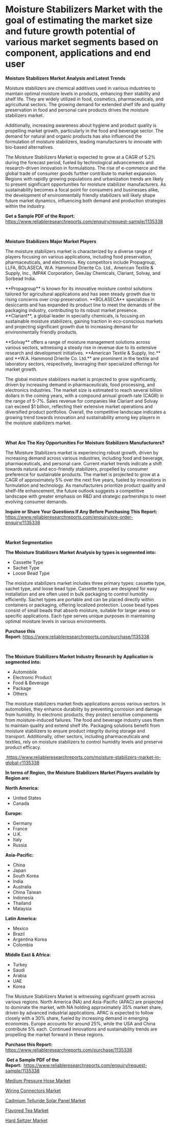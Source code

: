 <p><h1>Moisture Stabilizers Market with the goal of estimating the market size and future growth potential of various market segments based on component, applications and end user</h1></p><p><strong>Moisture Stabilizers Market Analysis and Latest Trends</strong></p>
<p><p>Moisture stabilizers are chemical additives used in various industries to maintain optimal moisture levels in products, enhancing their stability and shelf life. They are widely utilized in food, cosmetics, pharmaceuticals, and agricultural sectors. The growing demand for extended shelf life and quality preservation in food and personal care products drives the moisture stabilizers market. </p><p>Additionally, increasing awareness about hygiene and product quality is propelling market growth, particularly in the food and beverage sector. The demand for natural and organic products has also influenced the formulation of moisture stabilizers, leading manufacturers to innovate with bio-based alternatives.</p><p>The Moisture Stabilizers Market is expected to grow at a CAGR of 5.2% during the forecast period, fueled by technological advancements and research-driven innovation in formulations. The rise of e-commerce and the global trade of consumer goods further contribute to market expansion. Regions with rapidly growing populations and urbanization trends are likely to present significant opportunities for moisture stabilizer manufacturers. As sustainability becomes a focal point for consumers and businesses alike, the development of environmentally friendly stabilizers will likely shape future market dynamics, influencing both demand and production strategies within the industry.</p></p>
<p><strong>Get a Sample PDF of the Report:&nbsp;</strong> <a href="https://www.reliableresearchreports.com/enquiry/request-sample/1135338?utm_campaign=1444&utm_medium=2&utm_source=Github&utm_content=ia&utm_term=09102024&utm_id=moisture-stabilizers">https://www.reliableresearchreports.com/enquiry/request-sample/1135338</a></p>
<p>&nbsp;</p>
<p><strong>Moisture Stabilizers Major Market Players</strong></p>
<p><p>The moisture stabilizers market is characterized by a diverse range of players focusing on various applications, including food preservation, pharmaceuticals, and electronics. Key competitors include Propagroup, LLFA, BOLASECA, W.A. Hammond Drierite Co. Ltd., American Textile & Supply, Inc., IMPAK Corporation, GeeJay Chemicals, Clariant, Solvay, and Sorbead India.</p><p>**Propagroup** is known for its innovative moisture control solutions tailored for agricultural applications and has seen steady growth due to rising concerns over crop preservation. **BOLASECA** specializes in desiccants and has expanded its product line to meet the demands of the packaging industry, contributing to its robust market presence. **Clariant**, a global leader in specialty chemicals, is focusing on sustainable moisture stabilizers, gaining traction in eco-conscious markets and projecting significant growth due to increasing demand for environmentally friendly products.</p><p>**Solvay** offers a range of moisture management solutions across various sectors, witnessing a steady rise in revenue due to its extensive research and development initiatives. **American Textile & Supply, Inc.** and **W.A. Hammond Drierite Co. Ltd.** are prominent in the textile and laboratory sectors, respectively, leveraging their specialized offerings for market growth.</p><p>The global moisture stabilizers market is projected to grow significantly, driven by increasing demand in pharmaceuticals, food processing, and electronics industries. The market size is estimated to reach several billion dollars in the coming years, with a compound annual growth rate (CAGR) in the range of 5-7%. Sales revenue for companies like Clariant and Solvay can exceed $1 billion, reflecting their extensive market operations and diversified product portfolios. Overall, the competitive landscape indicates a growing trend towards innovation and sustainability among key players in the moisture stabilizers market.</p></p>
<p>&nbsp;</p>
<p><strong>What Are The Key Opportunities For Moisture Stabilizers Manufacturers?</strong></p>
<p><p>The Moisture Stabilizers market is experiencing robust growth, driven by increasing demand across various industries, including food and beverage, pharmaceuticals, and personal care. Current market trends indicate a shift towards natural and eco-friendly stabilizers, propelled by consumer preference for sustainable products. The market is projected to grow at a CAGR of approximately 5% over the next five years, fueled by innovations in formulation and technology. As manufacturers prioritize product quality and shelf-life enhancement, the future outlook suggests a competitive landscape with greater emphasis on R&D and strategic partnerships to meet evolving consumer demands.</p></p>
<p><strong>Inquire or Share Your Questions If Any Before Purchasing This Report:</strong> <a href="https://www.reliableresearchreports.com/enquiry/pre-order-enquiry/1135338?utm_campaign=1444&utm_medium=2&utm_source=Github&utm_content=ia&utm_term=09102024&utm_id=moisture-stabilizers">https://www.reliableresearchreports.com/enquiry/pre-order-enquiry/1135338</a></p>
<p>&nbsp;</p>
<p><strong>Market Segmentation</strong></p>
<p><strong>The Moisture Stabilizers Market Analysis by types is segmented into:</strong></p>
<p><ul><li>Cassette Type</li><li>Sachet Type</li><li>Loose Bead Type</li></ul></p>
<p><p>The moisture stabilizers market includes three primary types: cassette type, sachet type, and loose bead type. Cassette types are designed for easy installation and are often used in bulk packaging to control humidity efficiently. Sachet types are portable and can be placed directly within containers or packaging, offering localized protection. Loose bead types consist of small beads that absorb moisture, suitable for larger areas or specific applications. Each type serves unique purposes in maintaining optimal moisture levels in various environments.</p></p>
<p><strong>Purchase this Report:&nbsp;</strong><a href="https://www.reliableresearchreports.com/purchase/1135338?utm_campaign=1444&utm_medium=2&utm_source=Github&utm_content=ia&utm_term=09102024&utm_id=moisture-stabilizers">https://www.reliableresearchreports.com/purchase/1135338</a></p>
<p>&nbsp;</p>
<p><strong>The Moisture Stabilizers Market Industry Research by Application is segmented into:</strong></p>
<p><ul><li>Automobile</li><li>Electronic Product</li><li>Food & Beverage</li><li>Package</li><li>Others</li></ul></p>
<p><p>The moisture stabilizers market finds applications across various sectors. In automobiles, they enhance durability by preventing corrosion and damage from humidity. In electronic products, they protect sensitive components from moisture-induced failures. The food and beverage industry uses them to maintain quality and extend shelf life. Packaging solutions benefit from moisture stabilizers to ensure product integrity during storage and transport. Additionally, other sectors, including pharmaceuticals and textiles, rely on moisture stabilizers to control humidity levels and preserve product efficacy.</p></p>
<p><a href="https://www.reliableresearchreports.com/moisture-stabilizers-market-in-global-r1135338?utm_campaign=1444&utm_medium=2&utm_source=Github&utm_content=ia&utm_term=09102024&utm_id=moisture-stabilizers">&nbsp;https://www.reliableresearchreports.com/moisture-stabilizers-market-in-global-r1135338</a></p>
<p><strong>In terms of Region, the Moisture Stabilizers Market Players available by Region are:</strong></p>
<p>
    <p> <strong> North America: </strong>
        <ul>
            <li>United States</li>
            <li>Canada</li>
        </ul>
        </p> 
    <p> <strong> Europe: </strong>
        <ul>
            <li>Germany</li>
            <li>France</li>
            <li>U.K.</li>
            <li>Italy</li>
            <li>Russia</li>
        </ul>
        </p> 
    <p> <strong> Asia-Pacific: </strong>
        <ul>
            <li>China</li>
            <li>Japan</li>
            <li>South Korea</li>
            <li>India</li>
            <li>Australia</li>
            <li>China Taiwan</li>
            <li>Indonesia</li>
            <li>Thailand</li>
            <li>Malaysia</li>
        </ul>
        </p> 
    <p> <strong> Latin America: </strong>
        <ul>
            <li>Mexico</li>
            <li>Brazil</li>
            <li>Argentina Korea</li>
            <li>Colombia</li>
        </ul>
        </p> 
    <p> <strong> Middle East & Africa: </strong>
        <ul>
            <li>Turkey</li>
            <li>Saudi</li>
            <li>Arabia</li>
            <li>UAE</li>
            <li>Korea</li>
        </ul>
    </p>
    </p>
<p><p>The Moisture Stabilizers Market is witnessing significant growth across various regions. North America (NA) and Asia-Pacific (APAC) are projected to dominate the market, with NA holding approximately 35% market share, driven by advanced industrial applications. APAC is expected to follow closely with a 30% share, fueled by increasing demand in emerging economies. Europe accounts for around 25%, while the USA and China contribute 5% each. Continued innovations and sustainability trends are propelling the market forward in these regions.</p></p>
<p><strong>Purchase this Report: </strong><a href="https://www.reliableresearchreports.com/purchase/1135338?utm_campaign=1444&utm_medium=2&utm_source=Github&utm_content=ia&utm_term=09102024&utm_id=moisture-stabilizers">https://www.reliableresearchreports.com/purchase/1135338</a></p>
<p>&nbsp;<strong>Get a Sample PDF of the Report:&nbsp;&nbsp;</strong><a href="https://www.reliableresearchreports.com/enquiry/request-sample/1135338?utm_campaign=1444&utm_medium=2&utm_source=Github&utm_content=ia&utm_term=09102024&utm_id=moisture-stabilizers">https://www.reliableresearchreports.com/enquiry/request-sample/1135338</a></p>
<p><strong></strong></p>
<p><p><a href="https://www.linkedin.com/pulse/navigating-global-medium-pressure-hose-market-landscape-trends-nfmlc?utm_campaign=1444&utm_medium=2&utm_source=Github&utm_content=ia&utm_term=09102024&utm_id=moisture-stabilizers">Medium Pressure Hose Market</a></p><p><a href="https://www.linkedin.com/pulse/wiring-connectors-market-size-share-analysis-growth-kwl9c?utm_campaign=1444&utm_medium=2&utm_source=Github&utm_content=ia&utm_term=09102024&utm_id=moisture-stabilizers">Wiring Connectors Market</a></p><p><a href="https://www.linkedin.com/pulse/global-cadmium-telluride-solar-panel-market-focus-product-jw5rc?utm_campaign=1444&utm_medium=2&utm_source=Github&utm_content=ia&utm_term=09102024&utm_id=moisture-stabilizers">Cadmium Telluride Solar Panel Market</a></p><p><a href="https://issuu.com/reportprime-2/docs/flavored-tea-market-size-2030.pptx_8c93f5770cf9b4?utm_campaign=1444&utm_medium=2&utm_source=Github&utm_content=ia&utm_term=09102024&utm_id=moisture-stabilizers">Flavored Tea Market</a></p><p><a href="https://issuu.com/reportprime-2/docs/hard-seltzer-market-size-2030.pptx_257c18bc1126c8?utm_campaign=1444&utm_medium=2&utm_source=Github&utm_content=ia&utm_term=09102024&utm_id=moisture-stabilizers">Hard Seltzer Market</a></p></p>